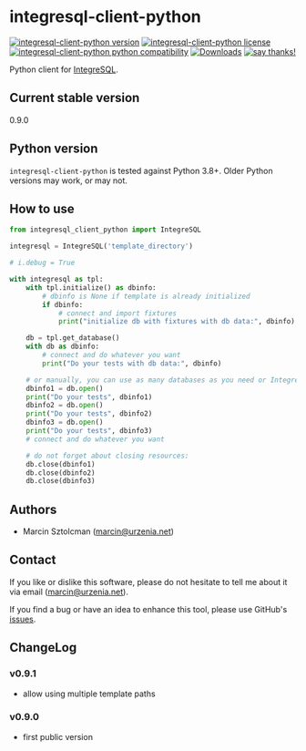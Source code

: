 integresql-client-python
========================

[![integresql-client-python version](https://img.shields.io/pypi/v/integresql-client-python.svg)](https://pypi.python.org/pypi/integresql-client-python)
[![integresql-client-python license](https://img.shields.io/pypi/l/integresql-client-python.svg)](https://pypi.python.org/pypi/integresql-client-python)
[![integresql-client-python python compatibility](https://img.shields.io/pypi/pyversions/integresql-client-python.svg)](https://pypi.python.org/pypi/integresql-client-python)
[![Downloads](https://static.pepy.tech/personalized-badge/integresql-client-python?period=total&units=international_system&left_color=grey&right_color=yellow&left_text=Downloads)](https://pepy.tech/project/integresql-client-python)
[![say thanks!](https://img.shields.io/badge/Say%20Thanks-!-1EAEDB.svg)](https://saythanks.io/to/marcin%40urzenia.net)

Python client for [IntegreSQL](https://github.com/allaboutapps/integresql).


Current stable version
----------------------

0.9.0

Python version
--------------

`integresql-client-python` is tested against Python 3.8+. Older Python versions may work, or may not.

How to use
----------

```python
from integresql_client_python import IntegreSQL

integresql = IntegreSQL('template_directory')

# i.debug = True

with integresql as tpl:
    with tpl.initialize() as dbinfo:
        # dbinfo is None if template is already initialized
        if dbinfo:
            # connect and import fixtures
            print("initialize db with fixtures with db data:", dbinfo)

    db = tpl.get_database()
    with db as dbinfo:
        # connect and do whatever you want
        print("Do your tests with db data:", dbinfo)

    # or manually, you can use as many databases as you need or IntegreSQL will allow
    dbinfo1 = db.open()
    print("Do your tests", dbinfo1)
    dbinfo2 = db.open()
    print("Do your tests", dbinfo2)
    dbinfo3 = db.open()
    print("Do your tests", dbinfo3)
    # connect and do whatever you want

    # do not forget about closing resources:
    db.close(dbinfo1)
    db.close(dbinfo2)
    db.close(dbinfo3)
```

Authors
-------

* Marcin Sztolcman ([marcin@urzenia.net](mailto:marcin@urzenia.net))

Contact
-------

If you like or dislike this software, please do not hesitate to tell me about
it via email ([marcin@urzenia.net](mailto:marcin@urzenia.net)).

If you find a bug or have an idea to enhance this tool, please use GitHub's
[issues](https://github.com/msztolcman/integresql-client-python/issues).

ChangeLog
---------

### v0.9.1

* allow using multiple template paths

### v0.9.0

* first public version
